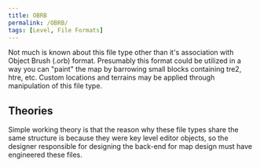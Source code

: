 ```yaml
---
title: OBRB
permalink: /OBRB/
tags: [Level, File Formats]
---
```


Not much is known about this file type other than it's association with
Object Brush (.orb) format. Presumably this format could be utilized in
a way you can "paint" the map by barrowing small blocks containing tre2,
htre, etc. Custom locations and terrains may be applied through
manipulation of this file type.

## Theories

Simple working theory is that the reason why these file types share the
same structure is because they were key level editor objects, so the
designer responsible for designing the back-end for map design must have
engineered these files.